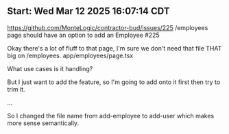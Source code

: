 ## Start: Wed Mar 12 2025 16:07:14 CDT

https://github.com/MonteLogic/contractor-bud/issues/225
/employees page should have an option to add an Employee #225

Okay there's a lot of fluff to that page, I'm sure we don't need that file THAT big on /employees.
app/employees/page.tsx

What use cases is it handling?

But I just want to add the feature, so I'm going to add onto it first then try to trim it.

...

So I changed the file name from add-employee to add-user which makes more sense semantically.
